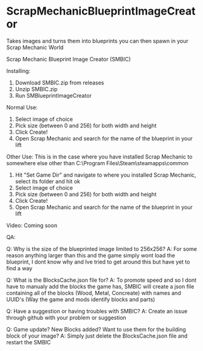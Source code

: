 # ScrapMechanicBlueprintImageCreator
Takes images and turns them into blueprints you can then spawn in your Scrap Mechanic World

Scrap Mechanic Blueprint Image Creator (SMBIC)

Installing:
1. Download SMBIC.zip from releases
2. Unzip SMBIC.zip
3. Run SMBlueprintImageCreator

Normal Use:
1. Select image of choice
2. Pick size (between 0 and 256) for both width and height
3. Click Create!
4. Open Scrap Mechanic and search for the name of the blueprint in your lift

Other Use:
This is in the case where you have installed Scrap Mechanic to somewhere else other than C:\Program Files\Steam\steamapps\common
1. Hit "Set Game Dir" and navigate to where you installed Scrap Mechanic, select its folder and hit ok
2. Select image of choice
3. Pick size (between 0 and 256) for both width and height
4. Click Create!
5. Open Scrap Mechanic and search for the name of the blueprint in your lift

Video: Coming soon

QA:

Q: Why is the size of the blueprinted image limited to 256x256?
A: For some reason anything larger than this and the game simply wont load the blueprint, I dont know why and Ive tried to get around this but have yet to find a way

Q: What is the BlocksCache.json file for?
A: To promote speed and so I dont have to manualy add the blocks the game has, SMBIC will create a json file containing all of the blocks (Wood, Metal, Concreate) with names and UUID's (Way the game and mods identify blocks and parts)

Q: Have a suggestion or having troubles with SMBIC?
A: Create an issue through github with your problem or suggestion

Q: Game update? New Blocks added? Want to use them for the building block of your image?
A: Simply just delete the BlocksCache.json file and restart the SMBIC
